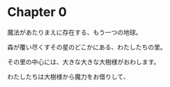 # Chapter 0

魔法があたりまえに存在する、もう一つの地球。

森が覆い尽くすその星のどこかにある、わたしたちの里。

その里の中心には、大きな大きな大樹様がおわします。

わたしたちは大樹様から魔力をお借りして、
